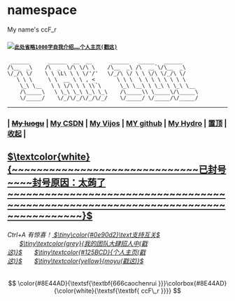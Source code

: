 # namespace
My name's ccF_r

#### [![](https://cdn.luogu.com.cn/upload/pic/50915.png)](https://ti.luogu.com.cn/problemset/)[```此处省略1000字自我介绍……```](https://www.luogu.com.cn/paste/11cacqf7)[```个人主页(戳这)```](https://ccr666.blog.luogu.org/ge-ren-zhu-ye-shang-post)
```
 ______      ______  __  __      ______   _____   ______     
/\__  _\    /\  _  \/\ \/\ \    /\__  _\ /\  __`\/\__  _\    
\/_/\ \/    \ \ \L\ \ \ \/'/'   \/_/\ \/ \ \ \/\ \/_/\ \/    
   \ \ \     \ \  __ \ \ , <       \ \ \  \ \ \ \ \ \ \ \    
    \_\ \__   \ \ \/\ \ \ \\`\      \_\ \__\ \ \_\ \ \_\ \__ 
    /\_____\   \ \_\ \_\ \_\ \_\    /\_____\\ \_____\/\_____\
    \/_____/    \/_/\/_/\/_/\/_/    \/_____/ \/_____/\/_____/
```
------------

### |  [~~My luogu~~](https://www.luogu.com.cn/user/664158)  |  [My CSDN](https://www.luogu.com.cn/paste/u1uvphy0)  |  [My Vijos](https://vijos.org/user/162265)   |  [MY github](https://github.com/namespase)  |  [My Hydro](https://hydro.ac/user/9330) |  [置顶](https://www.luogu.com.cn/user/664158#) |  [收起](https://www.luogu.com.cn/user/664158#I_will_AK_IOI)  |
## [$\textcolor{white}{~~~~~~~~~~~~~~~~~~~~~~~~~~~~~~已封号~~~~封号原因：太蒟了~~~~~~~~~~~~~~~~~~~~~~~~~~~~~~~~~~~~~~~~~~~~~~~~~~~~~~~~~~~~~~~~~~~~~~~~~~~~~~~~~~}$](https://www.luogu.com.cn/paste/jsb41dwv)
###### Ctrl+A 有惊喜！[ $\tiny\color{#0e90d2}\text支持互关$ ](https://www.luogu.com.cn/paste/pf36ix0c)$~~~~~~~$[$\tiny\textcolor{grey}{我的团队大肆招人中(戳这)}$](https://www.luogu.com.cn/team/46360)$~~~~~~~$[$\tiny\textcolor{#125BCD}{个人主页(戳这)}$](https://ccr666.blog.luogu.org/ge-ren-zhu-ye-shang-post)$~~~~~~~$[$\tiny\textcolor{yellow}{moyu(戳这)}$](https://www.luogu.com.cn/paste/0rjuatx9)
$$ \color{#8E44AD}{\textsf{\textbf{666caochenrui }}}\colorbox{#8E44AD}{\color{white}{\textsf{\textbf{ ccF\_r }}}} $$

